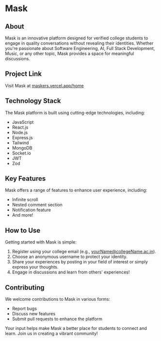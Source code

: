 # Mask

## About

Mask is an innovative platform designed for verified college students to engage in quality conversations without revealing their identities. Whether you're passionate about Software Engineering, AI, Full Stack Development, Music, or any other topic, Mask provides a space for meaningful discussions.

## Project Link

Visit Mask at [maskers.vercel.app/home](maskers.vercel.app/home)

## Technology Stack

The Mask platform is built using cutting-edge technologies, including:

- JavaScript
- React.js
- Node.js
- Express.js
- Tailwind
- MongoDB
- Socket.io
- JWT
- Zod

## Key Features

Mask offers a range of features to enhance user experience, including:

- Infinite scroll
- Nested comment section
- Notification feature
- And more!

## How to Use

Getting started with Mask is simple:

1. Register using your college email (e.g., yourName@collegeName.ac.in).
2. Choose an anonymous username to protect your identity.
3. Share your experiences by posting in your field of interest or simply express your thoughts.
4. Engage in discussions and learn from others' experiences!

## Contributing

We welcome contributions to Mask in various forms:

- Report bugs
- Discuss new features
- Submit pull requests to enhance the platform

Your input helps make Mask a better place for students to connect and learn. Join us in creating a vibrant community!
